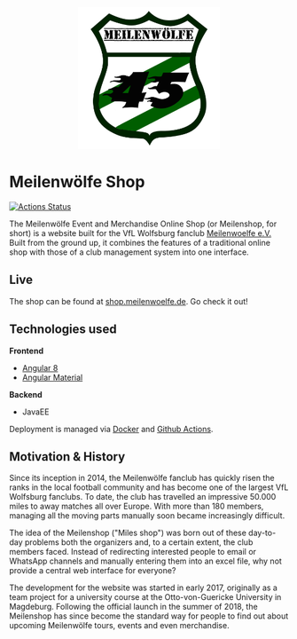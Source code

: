 <p align="center">
  <img height="256px" width="256px" style="text-align: center;" src="https://raw.githubusercontent.com/lehoffma/memo/master/src/main/web/src/resources/images/Logo.png">
</p>


# Meilenwölfe Shop

[![Actions Status](https://github.com/lehoffma/memo/workflows/Node%20CI/badge.svg)](https://github.com/lehoffma/memo/actions)

The Meilenwölfe Event and Merchandise Online Shop (or Meilenshop, for short) is a website built for the VfL Wolfsburg fanclub [Meilenwoelfe e.V.](https://www.meilenwoelfe.de)
Built from the ground up, it combines the features of a traditional online shop with those of a club management system into one interface.

## Live
The shop can be found at [shop.meilenwoelfe.de](https://shop.meilenwoelfe.de). Go check it out!


## Technologies used

<b>Frontend</b>
- [Angular 8](https://angular.io/)
- [Angular Material](https://material.angular.io/)

<b>Backend</b>
- JavaEE

Deployment is managed via [Docker](https://www.docker.com/) and [Github Actions](https://github.com/lehoffma/memo/actions).

## Motivation & History

Since its inception in 2014, the Meilenwölfe fanclub has quickly risen the ranks in the local football community and has 
become one of the largest VfL Wolfsburg fanclubs. To date, the club has travelled an impressive 50.000 miles to away matches all over Europe.
With more than 180 members, managing all the moving parts manually soon became increasingly difficult.

The idea of the Meilenshop ("Miles shop") was born out of these day-to-day problems both the organizers and, to a certain extent, the 
club members faced. Instead of redirecting interested people to email or WhatsApp channels and manually entering them into an excel file, 
why not provide a central web interface for everyone? 

The development for the website was started in early 2017, originally as a team project for a university course at the 
Otto-von-Guericke University in Magdeburg.
Following the official launch in the summer of 2018, the Meilenshop has since become the standard way for people to find 
out about upcoming Meilenwölfe tours, events and even merchandise.


